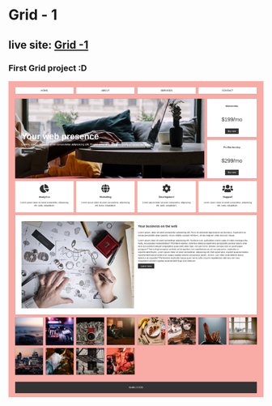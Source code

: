 # Grid - 1

## live site: [Grid -1 ](https://thor404.github.io/grid-1/)
### First Grid project :D 

![project image](img/grid-1.png)
